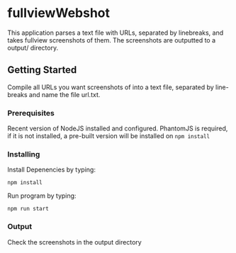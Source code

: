 # fullviewWebshot

This application parses a text file with URLs, separated by linebreaks, and takes fullview screenshots of them. The screenshots are outputted to a output/ directory.

## Getting Started

Compile all URLs you want screenshots of into a text file, separated by line-breaks and name the file url.txt.

### Prerequisites

Recent version of NodeJS installed and configured. PhantomJS is required, if it is not installed, a pre-built version will be installed on `npm install`

### Installing

Install Depenencies by typing:

```
npm install
```

Run program by typing:

```
npm run start
```

### Output

Check the screenshots in the output directory

